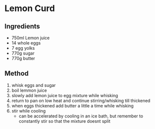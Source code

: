 # Lemon Curd


## Ingredients
- 750ml Lemon juice
- 14 whole eggs
- 7 egg yolks
- 770g sugar
- 770g butter

## Method
1. whisk eggs and sugar
2. boil lemmon juice
3. slowly add lemon juice to egg mixture while whisking
4. return to pan on low heat and continue stirring/whisking till thickened
5. when eggs thickened add butter a little a time while whisking
6. stir while cooling
    - can be accelerated by cooling in an ice bath, but remember to constantly
      stir so that the mixture doesnt split
